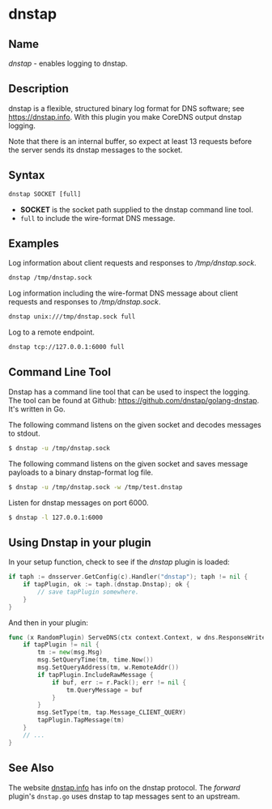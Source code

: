 # dnstap

## Name

*dnstap* - enables logging to dnstap.

## Description

dnstap is a flexible, structured binary log format for DNS software; see https://dnstap.info. With this
plugin you make CoreDNS output dnstap logging.

Note that there is an internal buffer, so expect at least 13 requests before the server sends its
dnstap messages to the socket.

## Syntax

~~~ txt
dnstap SOCKET [full]
~~~

* **SOCKET** is the socket path supplied to the dnstap command line tool.
* `full` to include the wire-format DNS message.

## Examples

Log information about client requests and responses to */tmp/dnstap.sock*.

~~~ txt
dnstap /tmp/dnstap.sock
~~~

Log information including the wire-format DNS message about client requests and responses to */tmp/dnstap.sock*.

~~~ txt
dnstap unix:///tmp/dnstap.sock full
~~~

Log to a remote endpoint.

~~~ txt
dnstap tcp://127.0.0.1:6000 full
~~~

## Command Line Tool

Dnstap has a command line tool that can be used to inspect the logging. The tool can be found
at Github: <https://github.com/dnstap/golang-dnstap>. It's written in Go.

The following command listens on the given socket and decodes messages to stdout.

~~~ sh
$ dnstap -u /tmp/dnstap.sock
~~~

The following command listens on the given socket and saves message payloads to a binary dnstap-format log file.

~~~ sh
$ dnstap -u /tmp/dnstap.sock -w /tmp/test.dnstap
~~~

Listen for dnstap messages on port 6000.

~~~ sh
$ dnstap -l 127.0.0.1:6000
~~~

## Using Dnstap in your plugin

In your setup function, check to see if the *dnstap* plugin is loaded:

~~~ go
if taph := dnsserver.GetConfig(c).Handler("dnstap"); taph != nil {
    if tapPlugin, ok := taph.(dnstap.Dnstap); ok {
        // save tapPlugin somewhere.
    }
}
~~~

And then in your plugin:

~~~ go
func (x RandomPlugin) ServeDNS(ctx context.Context, w dns.ResponseWriter, r *dns.Msg) (int, error) {
    if tapPlugin != nil {
        tm := new(msg.Msg)
        msg.SetQueryTime(tm, time.Now())
        msg.SetQueryAddress(tm, w.RemoteAddr())
        if tapPlugin.IncludeRawMessage {
            if buf, err := r.Pack(); err != nil {
                tm.QueryMessage = buf
            }
        }
        msg.SetType(tm, tap.Message_CLIENT_QUERY)
        tapPlugin.TapMessage(tm)
    }
    // ...
}
~~~

## See Also

The website [dnstap.info](https://dnstap.info) has info on the dnstap protocol.
The *forward* plugin's `dnstap.go` uses dnstap to tap messages sent to an upstream.
